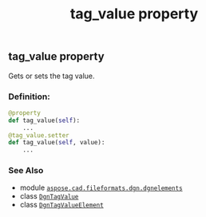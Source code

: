 ﻿---
title: tag_value property
second_title: Aspose.CAD for Python via .NET API References
description: 
type: docs
weight: 90
url: /python-net/aspose.cad.fileformats.dgn.dgnelements/dgntagvalueelement/tag_value/
is_root: false
---

## tag_value property


Gets or sets the tag value.
### Definition:
```python
@property
def tag_value(self):
    ...
@tag_value.setter
def tag_value(self, value):
    ...
```

### See Also
* module [`aspose.cad.fileformats.dgn.dgnelements`](../../)
* class [`DgnTagValue`](/cad/python-net/aspose.cad.fileformats.dgn/dgntagvalue)
* class [`DgnTagValueElement`](/cad/python-net/aspose.cad.fileformats.dgn.dgnelements/dgntagvalueelement)
